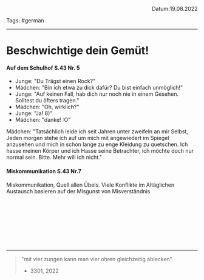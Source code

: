 <p align="right">Datum:19.08.2022</p>

Tags: #german 

---
# Beschwichtige dein Gemüt!
#### Auf dem Schulhof S.43 Nr. 5
- Junge: "Du Trägst einen Rock?"
- Mädchen: "Bin ich etwa zu dick dafür? Du bist einfach unmöglich!"
- Junge: "Auf keinen Fall, hab dich nur noch nie in einem Gesehen. Solltest du öfters tragen."
- Mädchen: "Oh, wirklich?"
- Junge: "Ja! 8)"
- Mädchen: "danke! :O"

Mädchen: "Tatsächlich leide ich seit Jahren unter zweifeln an mir Selbst, Jeden morgen stehe ich auf um mich mit angewiedert im Spiegel anzusehen und mich in schon lange zu enge Kleidung zu quetschen. Ich hasse meinen Körper und ich Hasse seine Betrachter, ich möchte doch nur normal sein. Bitte. Mehr will ich nicht."

#### Miskommunikation S.43 Nr.7
Miskommunikation, Quell allen Übels. 
Viele Konflikte im Altäglichen Austausch basieren auf der Misgunst von Misverständnis

<br><br><br><br><br><br><br>

---
> "mit vier zungen kann man vier ohren gleichzeitig ablecken"
> - 3301, 2022